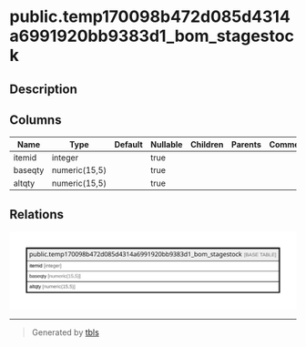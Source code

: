 # public.temp170098b472d085d4314a6991920bb9383d1_bom_stagestock

## Description

## Columns

| Name | Type | Default | Nullable | Children | Parents | Comment |
| ---- | ---- | ------- | -------- | -------- | ------- | ------- |
| itemid | integer |  | true |  |  |  |
| baseqty | numeric(15,5) |  | true |  |  |  |
| altqty | numeric(15,5) |  | true |  |  |  |

## Relations

![er](public.temp170098b472d085d4314a6991920bb9383d1_bom_stagestock.svg)

---

> Generated by [tbls](https://github.com/k1LoW/tbls)
